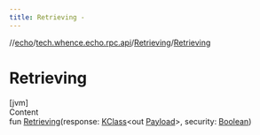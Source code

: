 ```yaml
---
title: Retrieving -
---
```

//[echo](../../index.md)/[tech.whence.echo.rpc.api](../index.md)/[Retrieving](index.md)/[Retrieving](-retrieving.md)



# Retrieving  
[jvm]  
Content  
fun [Retrieving](-retrieving.md)(response: [KClass](https://kotlinlang.org/api/latest/jvm/stdlib/kotlin.reflect/-k-class/index.html)<out [Payload](../../tech.whence.echo.rpc.payload/-payload/index.md)>, security: [Boolean](https://kotlinlang.org/api/latest/jvm/stdlib/kotlin/-boolean/index.html))  



